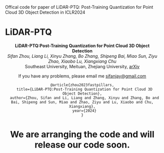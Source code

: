 Offical code for paper of LiDAR-PTQ: Post-Training Quantization for Point Cloud 3D Object Detection in ICLR2024

# LiDAR-PTQ
<div align='center'>

**LiDAR-PTQ:Post-Training Quantization for Point Cloud 3D Object Detection**\
*Sifan Zhou, Liang Li, Xinyu Zhang, Bo Zhang, Shipeng Bai, Miao Sun, Ziyu Zhao, Xiaobo Lu, Xiangxiang Chu*\
Southeast University, Meituan, Zhejiang University, 
[arXiv](https://arxiv.org/abs/2302.02367)

If you have any problems, please email me sifanjay@gmail.com


```
@article{zhou2023fastpillars,
  title={LiDAR-PTQ:Post-Training Quantization for Point Cloud 3D Object Detection},
  author={Zhou, Sifan and Li, Liang and Zhang, Xinyu and Zhang, Bo and Bai, Shipeng and Sun, Miao and Zhao, Ziyu and Lu, Xiaobo and Chu, Xiangxiang},
  year={2024}
}
```

# We are arranging the code and will release our code soon.
